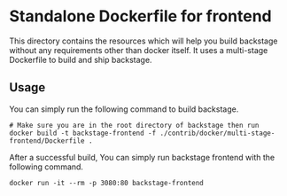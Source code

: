 # Standalone Dockerfile for frontend

This directory contains the resources which will help you build backstage without any requirements
other than docker itself. It uses a multi-stage Dockerfile to build and ship backstage.

## Usage

You can simply run the following command to build backstage.

```
# Make sure you are in the root directory of backstage then run
docker build -t backstage-frontend -f ./contrib/docker/multi-stage-frontend/Dockerfile .
```

After a successful build, You can simply run backstage frontend with the following command.

```
docker run -it --rm -p 3080:80 backstage-frontend
```
